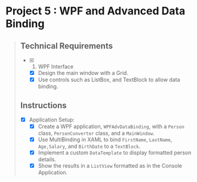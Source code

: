 # Project 5 : WPF and Advanced Data Binding

> ## Technical Requirements
>
> - [x] 1. WPF Interface
>   - [x] Design the main window with a Grid.
>   - [x] Use controls such as ListBox, and TextBlock to allow data binding.
>
> ## Instructions
>
> - [x] Application Setup:
>   - [x] Create a WPF application,  `WPFAdvDataBinding`, with a `Person` class, `PersonConverter` class, and a `MainWindow`.
>   - [x] Use MultiBinding in XAML to bind `FirstName`, `LastName`, `Age,Salary`,  and `BirthDate` to a `TextBlock`.
>   - [x] Implement a custom `DataTemplate` to display formatted person details.
>   - [x] Show the results in a `ListView` formatted as in the Console Application.
